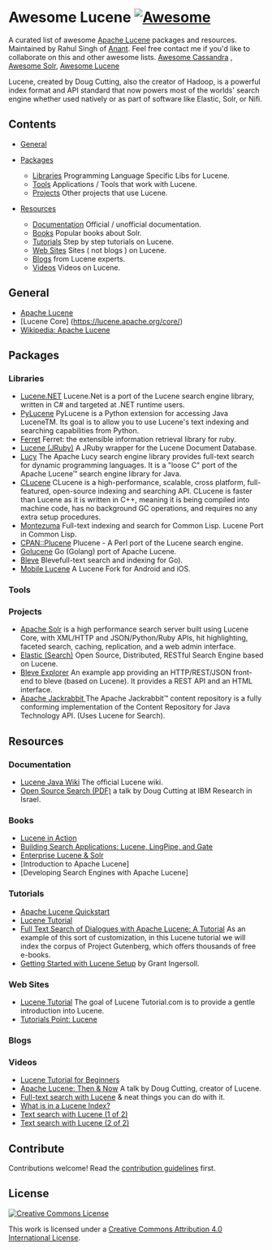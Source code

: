 # Awesome Lucene [![Awesome](https://cdn.rawgit.com/sindresorhus/awesome/d7305f38d29fed78fa85652e3a63e154dd8e8829/media/badge.svg)](https://github.com/sindresorhus/awesome)

A curated list of awesome [Apache Lucene](http://lucene.apache.org/) packages and resources. Maintained by Rahul Singh of [Anant](http://anant.us). Feel free contact me if you'd like to collaborate on this and other awesome lists. [Awesome Cassandra](https://github.com/Anant/awesome-cassandra) , [Awesome Solr](https://github.com/Anant/awesome-solr), [Awesome Lucene](https://github.com/Anant/awesome-lucene)


Lucene, created by Doug Cutting, also the creator of Hadoop, is a powerful index format and API standard that now powers most of the worlds' search engine whether used natively or as part of software like Elastic, Solr, or Nifi. 

## Contents

- [General](#general)

- [Packages](#packages)
  - [Libraries](#libraries)  Programming Language Specific Libs for Lucene.
  - [Tools](#tools) Applications / Tools that work with Lucene.
  - [Projects](#projects) Other projects that use Lucene.
  
- [Resources](#resources)
  - [Documentation](#documentation) Official / unofficial documentation. 
  - [Books](#books) Popular books about Solr.
  - [Tutorials](#tutorials) Step by step tutorials on Lucene.
  - [Web Sites](#web-sites) Sites ( not blogs ) on Lucene.
  - [Blogs](#blogs) from Lucene experts.
  - [Videos](#videos) Videos on Lucene.


## General

  - [Apache Lucene](http://lucene.apache.org/)
  - [Lucene Core] (https://lucene.apache.org/core/)
  - [Wikipedia: Apache Lucene](https://en.wikipedia.org/wiki/Apache_Lucene)

## Packages


### Libraries

  - [Lucene.NET](http://lucenenet.apache.org/) Lucene.Net is a port of the Lucene search engine library, written in C# and targeted at .NET runtime users.
  - [PyLucene](http://lucene.apache.org/pylucene/) PyLucene is a Python extension for accessing Java LuceneTM. Its goal is to allow you to use Lucene's text indexing and searching capabilities from Python.
  - [Ferret](https://github.com/dbalmain/ferret) Ferret: the extensible information retrieval library for ruby.
  - [Lucene (JRuby)](https://github.com/andreasronge/lucene) A JRuby wrapper for the Lucene Document Database.
  - [Lucy](http://lucy.apache.org/) The Apache Lucy search engine library provides full-text search for dynamic programming languages. It is a "loose C" port of the Apache Lucene™ search engine library for Java.
  - [CLucene](http://clucene.sourceforge.net/) CLucene is a high-performance, scalable, cross platform, full-featured, open-source indexing and searching API. CLucene is faster than Lucene as it is written in C++, meaning it is being compiled into machine code, has no background GC operations, and requires no any extra setup procedures.
  - [Montezuma](https://github.com/sharplispers/montezuma) Full-text indexing and search for Common Lisp. Lucene Port in Common Lisp.
  - [CPAN::Plucene](http://search.cpan.org/search?query=plucene&mode=all) Plucene - A Perl port of the Lucene search engine. 
  - [Golucene](https://github.com/balzaczyy/golucene) Go (Golang) port of Apache Lucene.
  - [Bleve](http://www.blevesearch.com/) Blevefull-text search and indexing for Go).
  - [Mobile Lucene](https://github.com/lukhnos/mobilelucene) A Lucene Fork for Android and iOS. 

### Tools
  
### Projects
  - [Apache Solr](http://lucene.apache.org/solr/) is a high performance search server built using Lucene Core, with XML/HTTP and JSON/Python/Ruby APIs, hit highlighting, faceted search, caching, replication, and a web admin interface.
  - [Elastic (Search)](https://www.elastic.co/) Open Source, Distributed, RESTful Search Engine based on Lucene.
  - [Bleve Explorer](https://github.com/blevesearch/bleve-explorer) An example app providing an HTTP/REST/JSON front-end to bleve (based on Lucene). It provides a REST API and an HTML interface. 
  - [Apache Jackrabbit ](http://jackrabbit.apache.org/jcr/index.html) The Apache Jackrabbit™ content repository is a fully conforming implementation of the Content Repository for Java Technology API. (Uses Lucene for Search).


## Resources

### Documentation
  - [Lucene Java Wiki](https://wiki.apache.org/lucene-java/) The official Lucene wiki.
  - [Open Source Search (PDF)](https://www.research.ibm.com/haifa/Workshops/ir2005/papers/DougCutting-Haifa05.pdf)  a talk by Doug Cutting at IBM Research in Israel. 

### Books

  - [Lucene in Action](https://www.amazon.com/Lucene-Action-Second-Covers-Apache/dp/1933988177/)
  - [Building Search Applications: Lucene, LingPipe, and Gate](https://www.amazon.com/Building-Search-Applications-Lucene-Lingpipe/dp/0615204252/)
  - [Enterprise Lucene & Solr](https://www.amazon.com/Enterprise-Lucene-Solr-Lajos-Moczar/dp/0133521761/)
  - [Introduction to Apache Lucene]
  - [Developing Search Engines with Apache Lucene]

### Tutorials

  - [Apache Lucene Quickstart](https://lucene.apache.org/core/quickstart.html)
  - [Lucene Tutorial](http://www.darksleep.com/lucene/)
  - [Full Text Search of Dialogues with Apache Lucene: A Tutorial](https://www.toptal.com/database/full-text-search-of-dialogues-with-apache-lucene) As an example of this sort of customization, in this Lucene tutorial we will index the corpus of Project Gutenberg, which offers thousands of free e-books.
  - [Getting Started with Lucene Setup](https://lucidworks.com/2009/09/02/getting-started-with-lucene-setup/) by Grant Ingersoll.

### Web Sites

  - [Lucene Tutorial](http://www.lucenetutorial.com/) The goal of Lucene Tutorial.com is to provide a gentle introduction into Lucene.
  - [Tutorials Point: Lucene](http://www.tutorialspoint.com/lucene/)

### Blogs

### Videos

  - [Lucene Tutorial for Beginners](https://www.youtube.com/watch?v=4XV4Bwin1RE)
  - [Apache Lucene: Then & Now](https://www.youtube.com/watch?v=5444z-L2V2A) A talk by Doug Cutting, creator of Lucene.
  - [Full-text search with Lucene](https://www.youtube.com/watch?v=Nf9p-d01p78) & neat things you can do with it.
  - [What is in a Lucene Index?](https://www.youtube.com/watch?v=T5RmMNDR5XI) 
  - [Text search with Lucene (1 of 2)](https://www.youtube.com/watch?v=x37B_lCi_gc)
  - [Text search with Lucene (2 of 2)](https://www.youtube.com/watch?v=fCK9U3L7c8U)

## Contribute

Contributions welcome! Read the [contribution guidelines](contributing.md) first.


## License

[![Creative Commons License](http://i.creativecommons.org/l/by/4.0/88x31.png)](http://creativecommons.org/licenses/by/4.0/)

This work is licensed under a [Creative Commons Attribution 4.0 International License](http://creativecommons.org/licenses/by/4.0/).

